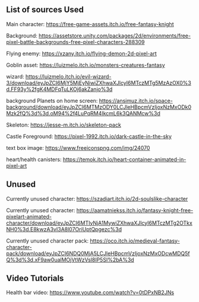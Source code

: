 List of sources
Used
-----------------------
Main character: https://free-game-assets.itch.io/free-fantasy-knight

Background: https://assetstore.unity.com/packages/2d/environments/free-pixel-battle-backgrounds-free-pixel-characters-288309

Flying enemy: https://xzany.itch.io/flying-demon-2d-pixel-art 

Goblin asset: https://luizmelo.itch.io/monsters-creatures-fantasy

wizard: https://luizmelo.itch.io/evil-wizard-3/download/eyJpZCI6MjY5MjEyNiwiZXhwaXJlcyI6MTczMTg5MzAzOX0%3d.FF93y%2fgK4MDFqTuLKOj6akZanjo%3d

background Planets on home screen: https://ansimuz.itch.io/space-background/download/eyJpZCI6MTMzODY0LCJleHBpcmVzIjoxNzMxODk0Mzk2fQ%3d%3d.oM94%2f4LuPqRM4IkcmL6k3QANMcw%3d

Skeleton: https://jesse-m.itch.io/skeleton-pack

Castle Foreground: https://pixel-1992.itch.io/dark-castle-in-the-sky

text box image: https://www.freeiconspng.com/img/24070

heart/health canisters:  https://temok.itch.io/heart-container-animated-in-pixel-art

Unused
-----------------------
Currently unused character: https://szadiart.itch.io/2d-soulslike-character 

Currently unused character: https://aamatniekss.itch.io/fantasy-knight-free-pixelart-animated-character/download/eyJpZCI6MTIyNjA1MywiZXhwaXJlcyI6MTczMTg2OTkxNH0%3d.E8kwzA3vI3A8l07OriUptQpgezc%3d

Currently unused character pack: https://oco.itch.io/medieval-fantasy-character-pack/download/eyJpZCI6NDQ0MjA5LCJleHBpcmVzIjoxNzMxODcwMDQ5fQ%3d%3d.xF9aw0ualMOjVtWzVsl8lP5SI%2bA%3d

Video Tutorials
-----------------------
Health bar video: https://www.youtube.com/watch?v=0tDPxNB2JNs













